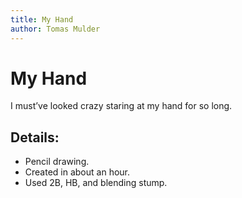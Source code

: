 ```yaml
---
title: My Hand
author: Tomas Mulder
---
```


# My Hand

I must’ve looked crazy staring at my hand for so long.

## Details:

- Pencil drawing.
- Created in about an hour.
- Used 2B, HB, and blending stump.